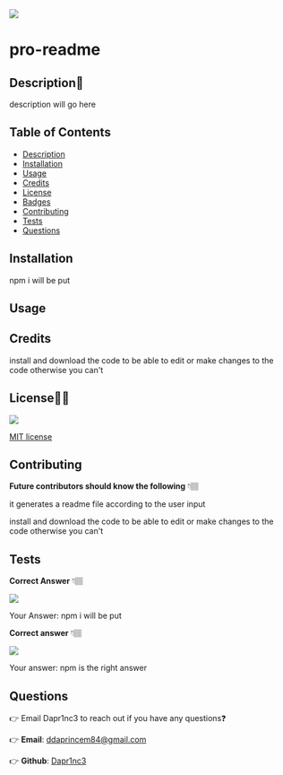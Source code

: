 
  <img src="https://img.shields.io/github/license/Dapr1nc3/pro-readme">

  # pro-readme

  ## Description📝
  description will go here

  ## Table of Contents
  - [Description](#description)
  - [Installation](#installation)
  - [Usage](#usage)
  - [Credits](#credits)
  - [License](#license)
  - [Badges](#badges)
  - [Contributing](#contributing)
  - [Tests](#tests)
  - [Questions](#questions)
  

  ## Installation

  npm i will be put 


  ## Usage

  
  


  ## Credits

  install and download the code to be able to edit or make changes to the code otherwise you can't




  ## License🐱‍🏍

  <img src="https://img.shields.io/github/license/Dapr1nc3/pro-readme">

  [MIT license](https://choosealicense.com/licenses/mit/) 



  ## Contributing

  **Future contributors should know the following** 👇🏽

  it generates a readme file according to the user input

  install and download the code to be able to edit or make changes to the code otherwise you can't



  ## Tests

  **Correct Answer** 👇🏽

  <img src= "https://user-images.githubusercontent.com/87787132/146451672-08bbcb79-a80e-4679-a64d-70f5f2c646c9.png">

  Your Answer: npm i will be put 

  **Correct answer** 👇🏽

  <img src= "https://user-images.githubusercontent.com/87787132/146452913-dd0903c6-b937-4e32-9802-bc36a38c527f.png">
  
  Your answer: npm is the right answer 


  ## Questions

  👉 Email Dapr1nc3 to reach out if you have any questions❓

  👉 **Email**: ddaprincem84@gmail.com

  👉 **Github**: [Dapr1nc3](https://github.com/Dapr1nc3)

  